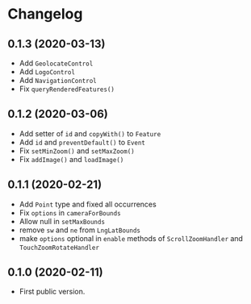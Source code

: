 # Changelog

## 0.1.3 (2020-03-13)

* Add `GeolocateControl`
* Add `LogoControl`
* Add `NavigationControl`
* Fix `queryRenderedFeatures()`

## 0.1.2 (2020-03-06)

* Add setter of `id` and `copyWith()` to `Feature`
* Add `id` and `preventDefault()` to `Event`
* Fix `setMinZoom()` and `setMaxZoom()`
* Fix `addImage()` and `loadImage()`

## 0.1.1 (2020-02-21)

* Add `Point` type and fixed all occurrences
* Fix `options` in `cameraForBounds`
* Allow null in `setMaxBounds`
* remove `sw` and `ne` from `LngLatBounds`
* make `options` optional in `enable` methods of `ScrollZoomHandler` and `TouchZoomRotateHandler`

## 0.1.0 (2020-02-11)

* First public version.
